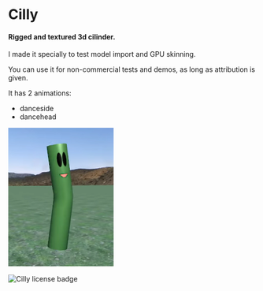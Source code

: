 # Cilly
#### Rigged and textured 3d cilinder.

I made it specially to test model import and GPU skinning.

You can use it for non-commercial tests and demos, as long as attribution is given.

It has 2 animations:

* danceside
* dancehead

![Cilly](cilly.png)

![Cilly license badge](https://i.creativecommons.org/l/by-nc-sa/4.0/88x31.png)

